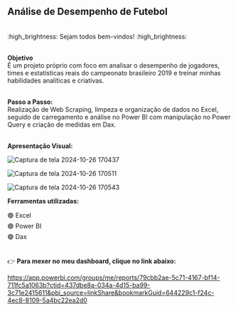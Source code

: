 ## Análise de Desempenho de Futebol ##

<br/>
:high_brightness: Sejam todos bem-vindos! :high_brightness:<br/><br/>

__Objetivo__ <br>
É um projeto próprio com foco em analisar o desempenho de jogadores, times e estatísticas reais do campeonato brasileiro 2019 e treinar minhas habilidades analíticas e criativas. <br><br>

__Passo a Passo:__ <br>
Realização de Web Scraping, limpeza e organização de dados no Excel, seguido de carregamento e análise no Power BI com manipulação no Power Query e criação de medidas em Dax.  <br><br>

__Apresentação Visual:__  <br>

![Captura de tela 2024-10-26 170437](https://github.com/user-attachments/assets/a523d891-cfdc-49bb-9b22-5180c466a3c9)

![Captura de tela 2024-10-26 170511](https://github.com/user-attachments/assets/500f232b-bcf9-4def-ad72-fbb03992d067)

![Captura de tela 2024-10-26 170543](https://github.com/user-attachments/assets/1135b6b4-beb6-4486-9e92-8c2c89942a5c)


__Ferramentas utilizadas:__  <br>

🟣 Excel <br>
🟣 Power BI <br>
🟣 Dax <br><br>

:point_right: __Para mexer no meu dashboard, clique no link abaixo:__ <br/> 

https://app.powerbi.com/groups/me/reports/79cbb2ae-5c71-4167-bf14-711fc5a1063b?ctid=437dbe8a-034a-4d15-ba99-3c71e2415611&pbi_source=linkShare&bookmarkGuid=644229c1-f24c-4ec8-8109-5a4bc22ea2d0   <br/><br/>

